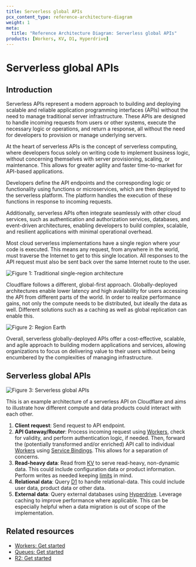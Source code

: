 ```yaml
---
title: Serverless global APIs
pcx_content_type: reference-architecture-diagram
weight: 1
meta:
  title: "Reference Architecture Diagram: Serverless global APIs"
products: [Workers, KV, D1, Hyperdrive]
---
```


# Serverless global APIs

## Introduction

Serverless APIs represent a modern approach to building and deploying scalable and reliable application programming interfaces (APIs) without the need to manage traditional server infrastructure. These APIs are designed to handle incoming requests from users or other systems, execute the necessary logic or operations, and return a response, all without the need for developers to provision or manage underlying servers.

At the heart of serverless APIs is the concept of serverless computing, where developers focus solely on writing code to implement business logic, without concerning themselves with server provisioning, scaling, or maintenance. This allows for greater agility and faster time-to-market for API-based applications.

Developers define the API endpoints and the corresponding logic or functionality using functions or microservices, which are then deployed to the serverless platform. The platform handles the execution of these functions in response to incoming requests.

Additionally, serverless APIs often integrate seamlessly with other cloud services, such as authentication and authorization services, databases, and event-driven architectures, enabling developers to build complex, scalable, and resilient applications with minimal operational overhead.

Most cloud serverless implementations have a single region where your code is executed. This means any request, from anywhere in the world, must traverse the Internet to get to this single location. All responses to the API request must also be sent back over the same Internet route to the user.

![Figure 1: Traditional single-region architecture](/images/reference-architecture/serverless-global-apis/single-region.png "Figure 1:  Traditional single-region architecture")

Cloudflare follows a different, global-first approach. Globally-deployed architectures enable lower latency and high availability for users accessing the API from different parts of the world. In order to realize performance gains, not only the compute needs to be distributed, but ideally the data as well. Different solutions such as a caching as well as global replication can enable this.

![Figure 2: Region Earth](/images/reference-architecture/serverless-global-apis/region-earth.png "Figure 2:  Region Earth")

Overall, serverless globally-deployed APIs offer a cost-effective, scalable, and agile approach to building modern applications and services, allowing organizations to focus on delivering value to their users without being encumbered by the complexities of managing infrastructure.

## Serverless global APIs

![Figure 3: Serverless global APIs](/images/reference-architecture/serverless-global-apis/serverless-global-apis.svg "Figure 3: Serverless global APIs")

This is an example architecture of a serverless API on Cloudflare and aims to illustrate how different compute and data products could interact with each other.

1. **Client request**: Send request to API endpoint.
2. **API Gateway/Router**: Process incoming request using [Workers](/workers/), check for validity, and perform authentication logic, if needed. Then, forward the (potentially transformed and/or enriched) API call to individual [Workers](/workers) using [Service Bindings](/workers/runtime-apis/bindings/service-bindings/). This allows for a separation of concerns.
3. **Read-heavy data**: Read from [KV](/kv/) to serve read-heavy, non-dynamic data. This could include configuration data or product information. Perform writes as needed keeping [limits](/kv/platform/limits/) in mind.
4. **Relational data**: Query [D1](/d1/) to handle relational-data. This could include user data, product data or other data.
5. **External data**: Query external databases using [Hyperdrive](/hyperdrive/). Leverage caching to improve performance where applicable. This can be especially helpful when a data migration is out of scope of the implementation.

## Related resources

- [Workers: Get started](/workers/get-started/)
- [Queues: Get started](/queues/get-started/)
- [R2: Get started](/r2/get-started/)

